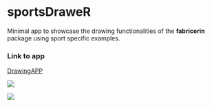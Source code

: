 # sportsDraweR
Minimal app to showcase the drawing functionalities of the **fabricerin** package using sport specific examples.

### Link to app

[DrawingAPP](https://josedv.shinyapps.io/DrawingAPP/)

![](https://www.dropbox.com/s/zb95qanb3comfit/screenshot1.png?raw=1)

![](https://www.dropbox.com/s/7pjufp0ab281203/screenshot2.jpg?raw=1)
